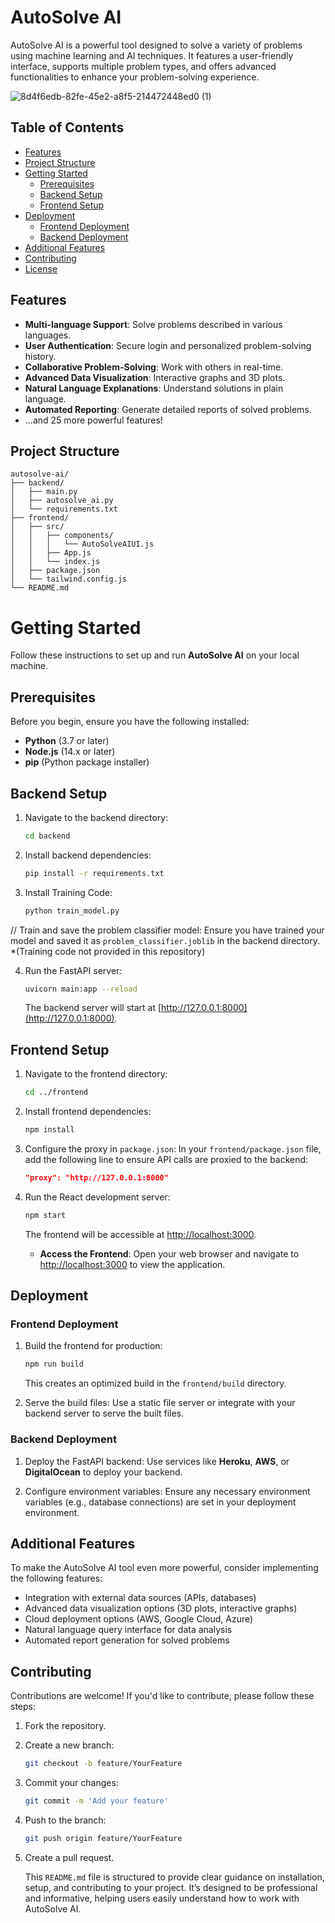 # AutoSolve AI

AutoSolve AI is a powerful tool designed to solve a variety of problems using machine learning and AI techniques. It features a user-friendly interface, supports multiple problem types, and offers advanced functionalities to enhance your problem-solving experience.

![8d4f6edb-82fe-45e2-a8f5-214472448ed0 (1)](https://github.com/user-attachments/assets/a57723bc-022c-4902-9cf9-3d9a84405693)


## Table of Contents

- [Features](#features)
- [Project Structure](#project-structure)
- [Getting Started](#getting-started)
  - [Prerequisites](#prerequisites)
  - [Backend Setup](#backend-setup)
  - [Frontend Setup](#frontend-setup)
- [Deployment](#deployment)
  - [Frontend Deployment](#frontend-deployment)
  - [Backend Deployment](#backend-deployment)
- [Additional Features](#additional-features)
- [Contributing](#contributing)
- [License](#license)

## Features

- **Multi-language Support**: Solve problems described in various languages.
- **User Authentication**: Secure login and personalized problem-solving history.
- **Collaborative Problem-Solving**: Work with others in real-time.
- **Advanced Data Visualization**: Interactive graphs and 3D plots.
- **Natural Language Explanations**: Understand solutions in plain language.
- **Automated Reporting**: Generate detailed reports of solved problems.
- ...and 25 more powerful features!

## Project Structure

```plaintext
autosolve-ai/
├── backend/
│   ├── main.py
│   ├── autosolve_ai.py
│   └── requirements.txt
├── frontend/
│   ├── src/
│   │   ├── components/
│   │   │   └── AutoSolveAIUI.js
│   │   ├── App.js
│   │   └── index.js
│   ├── package.json
│   └── tailwind.config.js
└── README.md
```

# Getting Started

Follow these instructions to set up and run **AutoSolve AI** on your local machine.

## Prerequisites

Before you begin, ensure you have the following installed:

- **Python** (3.7 or later)
- **Node.js** (14.x or later)
- **pip** (Python package installer)

## Backend Setup

1. Navigate to the backend directory:
    ```bash
    cd backend
    ```

2. Install backend dependencies:
    ```bash
    pip install -r requirements.txt
    ```
3. Install Training Code:
    ```bash
    python train_model.py
    ```
  // Train and save the problem classifier model: Ensure you have trained your model and saved it as `problem_classifier.joblib` in the backend directory. *(Training code not provided in this repository)

4. Run the FastAPI server:
    ```bash
    uvicorn main:app --reload
    ```
   The backend server will start at [http://127.0.0.1:8000](http://127.0.0.1:8000).

## Frontend Setup

1. Navigate to the frontend directory:
    ```bash
    cd ../frontend
    ```

2. Install frontend dependencies:
    ```bash
    npm install
    ```

3. Configure the proxy in `package.json`: In your `frontend/package.json` file, add the following line to ensure API calls are proxied to the backend:
    ```json
    "proxy": "http://127.0.0.1:8000"
    ```

4. Run the React development server:
    ```bash
    npm start
    ```
   The frontend will be accessible at [http://localhost:3000](http://localhost:3000).

   - **Access the Frontend**: Open your web browser and navigate to [http://localhost:3000](http://localhost:3000) to view the application.

## Deployment

### Frontend Deployment

1. Build the frontend for production:
    ```bash
    npm run build
    ```
   This creates an optimized build in the `frontend/build` directory.

2. Serve the build files: Use a static file server or integrate with your backend server to serve the built files.

### Backend Deployment

1. Deploy the FastAPI backend: Use services like **Heroku**, **AWS**, or **DigitalOcean** to deploy your backend.

2. Configure environment variables: Ensure any necessary environment variables (e.g., database connections) are set in your deployment environment.

## Additional Features

To make the AutoSolve AI tool even more powerful, consider implementing the following features:

- Integration with external data sources (APIs, databases)
- Advanced data visualization options (3D plots, interactive graphs)
- Cloud deployment options (AWS, Google Cloud, Azure)
- Natural language query interface for data analysis
- Automated report generation for solved problems

## Contributing

Contributions are welcome! If you'd like to contribute, please follow these steps:

1. Fork the repository.
2. Create a new branch:
    ```bash
    git checkout -b feature/YourFeature
    ```
3. Commit your changes:
    ```bash
    git commit -m 'Add your feature'
    ```
4. Push to the branch:
    ```bash
    git push origin feature/YourFeature
    ```
5. Create a pull request.

   This `README.md` file is structured to provide clear guidance on installation, setup, and contributing to your project. It’s designed to be professional and informative, helping users easily understand how to work with AutoSolve AI.
